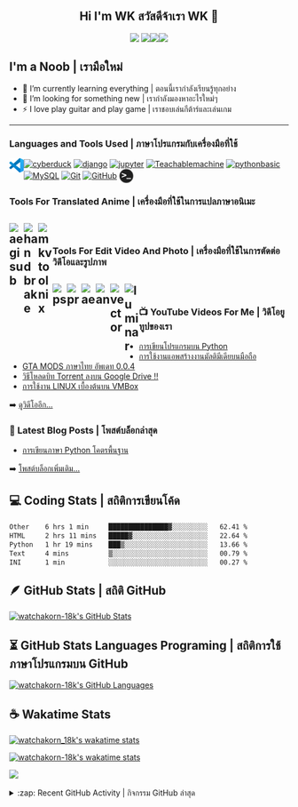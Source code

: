
<h2 align="center">Hi I'm WK สวัสดีจ้าเรา WK 👋</h2>

<p align="center"><a href="#"><img src="https://img.shields.io/github/languages/code-size/watchakorn-18k/watchakorn-18k"/></a>
<a href="#"><img src="https://img.shields.io/github/stars/watchakorn-18k/watchakorn-18k?style=social"/></a><a href="#"><img src="https://img.shields.io/github/languages/count/watchakorn-18k/watchakorn-18k?style=social"/></a><a href="#"><img src="https://img.shields.io/github/forks/watchakorn-18k/Windows2019RDP-US-WK?style=social"/></a>



## I'm a Noob | เรามือใหม่

- 🌱 I’m currently learning everything | ตอนนี้เรากำลังเรียนรู้ทุกอย่าง
- 👯 I’m looking for something new | เรากำลังมองหาอะไรใหม่ๆ
- ⚡ I love play guitar and play game | เราชอบเล่นกีต้าร์และเล่นเกม


---
### Languages and Tools Used | ภาษาโปรแกรมกับเครื่องมือที่ใช้
[<img align="left" alt="vscode" width="26px" src="https://raw.githubusercontent.com/github/explore/80688e429a7d4ef2fca1e82350fe8e3517d3494d/topics/visual-studio-code/visual-studio-code.png" />][vscode]
[<img align="center" alt="cyberduck" width="26px" src="https://cdn.cyberduck.io/img/cyberduck-icon-384.png" />][cyberduck]
[<img align="center" alt="django" width="26px" src="https://cdn.freebiesupply.com/logos/thumbs/2x/django-logo.png" />][django]
[<img align="center" alt="jupyter" width="26px" src="https://upload.wikimedia.org/wikipedia/commons/thumb/3/38/Jupyter_logo.svg/518px-Jupyter_logo.svg.png" />][jupyter]
[<img align="center" alt="Teachablemachine" width="26px" src="https://i.ytimg.com/an/T2qQGqZxkD0/0f04f0b2-a39a-4621-8bb5-1f5f7bf9bf10_mq.jpg?v=5dc445a2" />][Teachablemachineplaylist]
[<img align="center" alt="pythonbasic" width="26px" src="https://i0.wp.com/saixiii.com/wp-content/uploads/2017/04/Python-Logo.png?ssl=1" />][pythonbasicplaylist]
[<img align="center" alt="MySQL" width="46px" src="https://bestinternet.co.th/img/blog/phpmyadmin-logo-%E0%B8%84%E0%B8%B7%E0%B8%AD%E0%B8%AD%E0%B8%B0%E0%B9%84%E0%B8%A3.png" />][pythonsqlplaylist]
[<img align="center" alt="Git" width="26px" src="https://git-scm.com/images/logos/downloads/Git-Icon-1788C.png" />][vscode]
[<img align="center" alt="GitHub" width="26px" src="https://upload.wikimedia.org/wikipedia/commons/9/91/Octicons-mark-github.svg" />][vscode]
[<img align="center" alt="Terminal" width="26px" src="https://raw.githubusercontent.com/github/explore/80688e429a7d4ef2fca1e82350fe8e3517d3494d/topics/terminal/terminal.png" />][vscode]

### Tools For Translated Anime | เครื่องมือที่ใช้ในการแปลภาษาอนิเมะ

[<img align="left" alt="aegisub" width="26px" src="https://upload.wikimedia.org/wikipedia/commons/d/d5/Aegisub.png" />][aegisub]
[<img align="left" alt="handbrake" width="26px" src="https://www.macthai.com/wp-content/uploads/2016/06/handbrake-logo.png" />][handbrake]
[<img align="left" alt="mkvtoolnix" width="26px" src="http://ubuntuhandbook.org/wp-content/uploads/2016/12/mkvtoolnix-icon.png" />][mkvtoolnix]
---
<br>

### Tools For Edit Video And Photo | เครื่องมือที่ใช้ในการตัดต่อวิดีโอและรูปภาพ


[<img align="left" alt="ps" width="26px" src="https://i.pinimg.com/originals/4c/b9/e1/4cb9e1ee7fa7b6e98f7ebd4b851729fa.png" />][empy]
[<img align="left" alt="pr" width="26px" src="https://upload.wikimedia.org/wikipedia/commons/thumb/4/40/Adobe_Premiere_Pro_CC_icon.svg/1051px-Adobe_Premiere_Pro_CC_icon.svg.png" />][empy]
[<img align="left" alt="ae" width="26px" src="https://upload.wikimedia.org/wikipedia/commons/thumb/c/cb/Adobe_After_Effects_CC_icon.svg/1051px-Adobe_After_Effects_CC_icon.svg.png" />][empy]
[<img align="left" alt="an" width="26px" src="https://static.techspot.com/images2/downloads/topdownload/2020/07/2020-07-17-ts3_thumbs-5f0.png" />][empy]
[<img align="left" alt="vector" width="26px" src="https://i-loadzone.com/wp-content/uploads/2020/12/Vector_Magic_logo.png" />][empy]
[<img align="left" alt="luminar" width="26px" src="https://fujiaddict.com/wp-content/uploads/2020/09/LuminarAI.png" />][empy]
---
<br>

### 📺 YouTube Videos For Me | วิดีโอยูทูปของเรา

<!-- YOUTUBE:START -->
- [การเขียนโปรแกรมบน Python](https://www.youtube.com/playlist?list=PLvB7ooH-vPPvIGOALK9CPbgzJxN2IiC9l)
- [การใช้งานแอพสร้างงานมัลติมีเดียบนมือถือ](https://youtu.be/NkOk32KTp0c)
- [GTA MODS ภาษาไทย อัพเดท 0.0.4](https://youtu.be/2oUHv45bEV4)
- [วิธีโหลดบิท Torrent ลงบน Google Drive !!](https://youtu.be/zpE1X-P_Ef4)
- [การใช้งาน LINUX เบื้องต้นบน VMBox](https://youtu.be/d_EYok4wjc8)
<!-- YOUTUBE:END -->

➡️ [ดูวิดีโออีก...](https://www.youtube.com/channel/UCRfU25HOpRrQ_39uXOWVv5g)


### 📕 Latest Blog Posts | โพสต์บล็อกล่าสุด

<!-- BLOG-POST-LIST:START -->
- [การเขียนภาษา Python โคตรพื้นฐาน](https://www.blockdit.com/posts/601ba11db17e8f42dbcb1c1a)
<!-- BLOG-POST-LIST:END -->

➡️ [โพสต์บล็อกเพิ่มเติม...](https://dev.to/watchakorn18k)

## 💻 Coding Stats | สถิติการเขียนโค้ด
<!--START_SECTION:waka-->
```text
Other    6 hrs 1 min     ███████████████▓░░░░░░░░░   62.41 % 
HTML     2 hrs 11 mins   █████▓░░░░░░░░░░░░░░░░░░░   22.64 % 
Python   1 hr 19 mins    ███▒░░░░░░░░░░░░░░░░░░░░░   13.66 % 
Text     4 mins          ▒░░░░░░░░░░░░░░░░░░░░░░░░   00.79 % 
INI      1 min           ░░░░░░░░░░░░░░░░░░░░░░░░░   00.27 % 
```
<!--END_SECTION:waka-->

## 🪶 GitHub Stats | สถิติ GitHub

[![watchakorn-18k's GitHub Stats](https://github-readme-stats.vercel.app/api?username=watchakorn-18k&theme=prussian&show_icons=true)](#)

## ⏳ GitHub Stats Languages Programing | สถิติการใช้ภาษาโปรแกรมบน GitHub

[![watchakorn-18k's GitHub Languages](https://github-readme-stats.vercel.app/api/top-langs/?username=watchakorn-18k&layout=compact&theme=prussian)](#)

## ☕ Wakatime Stats

[![watchakorn_18k's wakatime stats](https://github-readme-stats.vercel.app/api/wakatime?username=watchakorn_18k&v=2&layout=compact&theme=prussian)](#)

[![watchakorn-18k's wakatime stats](https://github-readme-stats.vercel.app/api/wakatime?username=watchakorn_18k&v=2&theme=prussian)](#)

<a href="#"><img width="500px" src="https://wakatime.com/share/@watchakorn_18k/a628bb94-fd28-44e1-b0cd-f5b0145855a6.svg" /></a>





<details>
<summary>:zap: Recent GitHub Activity | กิจกรรม GitHub ล่าสุด</summary>
  
<!--START_SECTION:activity-->
1. 🗣 แสดงความคิดเห็นใน [#1](https://github.com/watchakorn-18k/Website-Eleanning-ST64-KPV/issues/1) in [watchakorn-18k/Website-Eleanning-ST64-KPV](https://github.com/watchakorn-18k/Website-Eleanning-ST64-KPV)
2. 🎉 Merged [#1](https://github.com/watchakorn-18k/Languang-TH-GTA-V-MODS/pull/1) in [watchakorn-18k/Languang-TH-GTA-V-MODS](https://github.com/watchakorn-18k/Languang-TH-GTA-V-MODS)
<!--END_SECTION:activity-->

</details>

[forks-url]: https://github.com/watchakorn-18k/Windows2019RDP-US-WK/network/members
[forks-shield]: https://img.shields.io/github/forks/watchakorn-18k/Windows2019RDP-US-WK.svg?style=for-the-badge
[empy]: #
[mkvtoolnix]: #
[handbrake]: #
[aegisub]: #
[cyberduck]: #
[jupyter]: #
[django]: https://www.djangoproject.com/
[website]: https://wk-e-learning.herokuapp.com/
[vscode]: #
[Teachablemachineplaylist]: https://youtube.com/playlist?list=PLvB7ooH-vPPsCsieaCM9Wg2GlwSHlqVny
[pythonsqlplaylist]: https://youtube.com/playlist?list=PLvB7ooH-vPPu1pymXS7d-EbtMq7VmUDwP
[pythonbasicplaylist]: https://youtube.com/playlist?list=PLvB7ooH-vPPvIGOALK9CPbgzJxN2IiC9l
